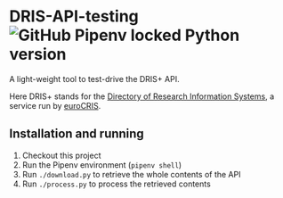 # DRIS-API-testing ![GitHub Pipenv locked Python version](https://img.shields.io/github/pipenv/locked/python-version/jdvorak001/DRIS-API-testing?style=plastic)

A light-weight tool to test-drive the DRIS+ API.

Here DRIS+ stands for the [Directory of Research Information Systems](https://dspacecris.eurocris.org/cris/explore/dris), a service run by [euroCRIS](https://www.eurocris.org/).

## Installation and running

1. Checkout this project
2. Run the Pipenv environment (``pipenv shell``)
3. Run ``./download.py`` to retrieve the whole contents of the API
4. Run ``./process.py`` to process the retrieved contents
